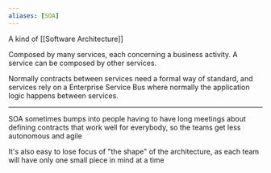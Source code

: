```yaml
---
aliases: [SOA]
---
```


A kind of [[Software Architecture]]

Composed by many services, each concerning a business activity. A service can be composed by other services.

Normally contracts between services need a formal way of standard, and services rely on a Enterprise Service Bus where normally the application logic happens between services.

---

SOA sometimes bumps into people having to have long meetings about defining contracts that work well for everybody, so the teams get less autonomous and agile

It's also easy to lose focus of "the shape" of the architecture, as each team will have only one small piece in mind at a time